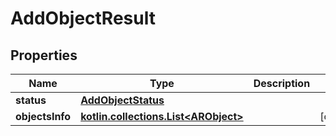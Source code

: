
# AddObjectResult

## Properties
Name | Type | Description | Notes
------------ | ------------- | ------------- | -------------
**status** | [**AddObjectStatus**](AddObjectStatus.md) |  | 
**objectsInfo** | [**kotlin.collections.List&lt;ARObject&gt;**](ARObject.md) |  |  [optional]



